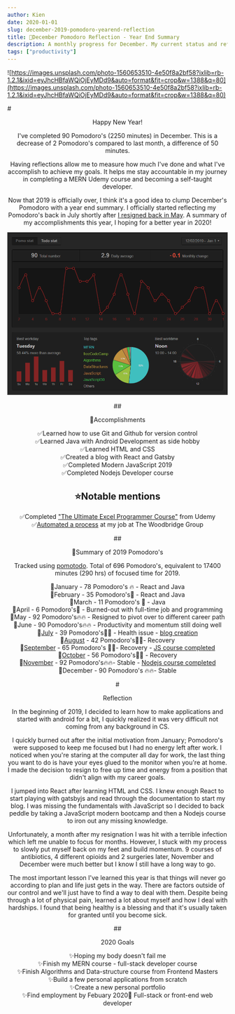 ```yaml
---
author: Kien
date: 2020-01-01
slug: december-2019-pomodoro-yearend-reflection
title: 🍅December Pomodoro Reflection - Year End Summary
description: A monthly progress for December. My current status and reflection on my productivity, goals and achievements. A year end summary.
tags: ["productivity"]
---
```


![https://images.unsplash.com/photo-1560653510-4e50f8a2bf58?ixlib=rb-1.2.1&ixid=eyJhcHBfaWQiOjEyMDd9&auto=format&fit=crop&w=1388&q=80](https://images.unsplash.com/photo-1560653510-4e50f8a2bf58?ixlib=rb-1.2.1&ixid=eyJhcHBfaWQiOjEyMDd9&auto=format&fit=crop&w=1388&q=80)

#<center>Happy New Year!

I've completed 90 Pomodoro's (2250 minutes) in December. This is a decrease of 2 Pomodoro's compared to last month, a difference of 50 minutes.

Having reflections allow me to measure how much I've done and what I've accomplish to achieve my goals. It helps me stay accountable in my journey in completing a MERN Udemy course and becoming a self-taught developer.

Now that 2019 is officially over, I think it's a good idea to clump December's Pomodoro with a year end summary. I officially started reflecting my Pomodoro's back in July shortly after [I resigned back in May](/041-the-jump/). A summary of my accomplishments this year, I hoping for a better year in 2020!

![](pomotodoDecember2019.png)

##<center>📃Accomplishments

✅Learned how to use Git and Github for version control <br>
✅Learned Java with Android Development as side hobby <br>
✅Learned HTML and CSS <br>
✅Created a blog with React and Gatsby <br>
✅Completed Modern JavaScript 2019 <br>
✅Completed Nodejs Developer course <br>

## <center>⭐Notable mentions

✅Completed <a href="https://www.udemy.com/course/ultimate-excel-programmer/" target="_blank">"The Ultimate Excel Programmer Course"</a> from Udemy <br>
✅[Automated a process](/029-automated-job-process/) at my job at The Woodbridge Group

##<center>🍅Summary of 2019 Pomodoro's

Tracked using <a href="https://imgur.com/s1naaD9" target="_blank">pomotodo</a>. Total of 696 Pomodoro's, equivalent to 17400 minutes (290 hrs) of focused time for 2019.

🍅January - 78 Pomodoro's 🔥 - React and Java <br>
🍅February - 35 Pomodoro's🧯 - React and Java<br>
🍅March - 11 Pomodoro's 🧯 - Java<br>
🍅April - 6 Pomodoro's🧯 - Burned-out with full-time job and programming<br>
🍅May - 92 Pomodoro's🔥🔥 - Resigned to pivot over to different career path<br>
🍅June - 90 Pomodoro's🔥🔥 - Productivity and momentum still doing well<br>
🍅[July](/049-july-2019-pomodoro/) - 39 Pomodoro's🏥💊 - Health issue - [blog creation](/048-Gatsby-blog-transfer-2019/)<br>
🍅[August](/054-august-2019-pomodoro/) - 42 Pomodoro's🏥💊- Recovery<br>
🍅[September](/055-september-2019-pomodoro/) - 65 Pomodoro's 🏥💊- Recovery - <a href="https://www.udemy.com/certificate/UC-RIO305CO/" target="_blank">JS course completed</a><br>
🍅[October](/061-october-2019-pomodoro/) - 56 Pomodoro's🏥💊 - Recovery<br>
🍅[November](/063-november-2019-pomodoro/) - 92 Pomodoro's🔥🔥- Stable - <a href="https://www.udemy.com/certificate/UC-YMFEZRDR/" target="_blank">Nodejs course completed</a><br>
🍅December - 90 Pomodoro's 🔥🔥- Stable<br>

#<center>Reflection

In the beginning of 2019, I decided to learn how to make applications and started with android for a bit, I quickly realized it was very difficult not coming from any background in CS.

I quickly burned out after the initial motivation from January; Pomodoro's were supposed to keep me focused but I had no energy left after work. I noticed when you're staring at the computer all day for work, the last thing you want to do is have your eyes glued to the monitor when you're at home. I made the decision to resign to free up time and energy from a position that didn't align with my career goals.

I jumped into React after learning HTML and CSS. I knew enough React to start playing with gatsbyjs and read through the documentation to start my blog. I was missing the fundamentals with JavaScript so I decided to back peddle by taking a JavaScript modern bootcamp and then a Nodejs course to iron out any missing knowledge.

Unfortunately, a month after my resignation I was hit with a terrible infection which left me unable to focus for months. However, I stuck with my process to slowly put myself back on my feet and build momentum. 9 courses of antibiotics, 4 different opioids and 2 surgeries later, November and December were much better but I know I still have a long way to go.

The most important lesson I've learned this year is that things will never go according to plan and life just gets in the way. There are factors outside of our control and we'll just have to find a way to deal with them. Despite being through a lot of physical pain, learned a lot about myself and how I deal with hardships. I found that being healthy is a blessing and that it's usually taken for granted until you become sick.

##<center>2020 Goals

✨Hoping my body doesn't fail me <br>
✨Finish my MERN course - full-stack developer course <br>
✨Finish Algorithms and Data-structure course from Frontend Masters <br>
✨Build a few personal applications from scratch <br>
✨Create a new personal portfolio <br>
✨Find employment by Febuary 2020🤞 Full-stack or front-end web developer <br>
